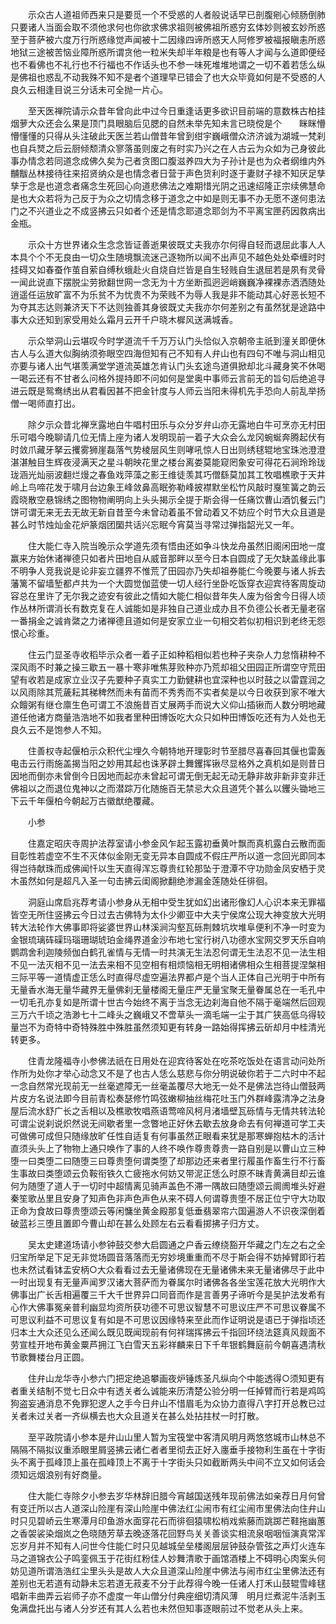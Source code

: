 <!-- { "loadSidebar": true } -->
　　示众古人道祖师西来只是要觅一个不受惑的人者般说话早已剖腹剜心倾肠倒肺只要诸人当面会取不须他求何也你欲求佛求祖则被佛祖所惑穷玄体妙则被玄妙所惑至于菩萨被六度万行所惑缘觉声闻被十二因缘四谛所惑天人阿修罗被福报瞋恚所惑地狱三途被苦恼业障所惑所谓贪他一粒米失却半年粮是也有等人才闻与么道即便经也不看佛也不礼行也不行福也不作话头也不参一味死堆堆地谓之一切不着若恁么纵是佛祖也惑乱不动我殊不知不是者个道理早已错会了也大众毕竟如何是不受惑的人良久云相逢目说三分话未可全抛一片心。

　　至天医禅院请示众昔年曾向此中过今日重逢话更多欲识目前端的意数株古柏挂烟萝大众还会么果是顶门具眼脑后见腮的自然未举先知未言已晓傥是个　　眯眯懵懵懂懂的只得从头注破此天医兰若山僧昔年曾到绀宇巍峨僧众济济诚为湖城一梵刹也自兵燹之后云厨倾颓清众寥落虽则废之有时实乃兴之在人古云为众如为己身彼此事办情念若同道念成佛久矣为己者贪图口腹滋养四大为子孙计是也为众者纲维内外黼黻丛林接待往来招贤纳众是也情念者日营于声色货利时逐于妻财子禄不知厌足孳孳于念是也道念者痛念生死回心向道悲佛法之难期惜光阴之迅速绍隆正宗续佛慧命是也大众若将为己反于为众之切情念移于道念之中如是则无事不办无愿不遂何患法门之不兴道业之不成竖拂云只如者个还是情念耶道念耶剑为不平离宝匣药因救病出金瓶。

　　示众十方世界诸众生念念皆证善逝果彼既丈夫我亦尔何得自轻而退屈此事人人本具个个不无良由一切众生随境飘流迷己逐物所以闻不出声见不越色处处牵缠时时挂碍又如春蚕作茧自萦自缚秋蛾赴火自烧自烂皆是自生轻贱自生退屈若是夙有灵骨一闻此说直下摆脱尘劳掀翻世网一念无为十方坐断孤迥迥峭巍巍净裸裸赤洒洒随处逍遥任运放旷富不为乐贫不为忧贵不为荣贱不为辱人我是非不能动其心好恶长短不为夺其志达则兼济天下不达则独善其身彼既丈夫我亦尔何差别之有虽然犹是途路中事大众还知到家受用处么霜月云开千户晓木樨风送满城香。

　　示众举洞山云堪叹今时学道流千千万万认门头恰似入京朝帝主祇到潼关即便休古人与么道大似胸纳须弥眼空四海但知有己不知有人弁山也有四句不唯与洞山相见亦要与诸人出气堪羡满堂学道流英雄怎肯认门头玄途鸟道俱掀却北斗藏身笑不休喝一喝云还有不甘者么问格外提持即不问如何是堂奥中事师云言前无的旨句后绝追寻进云既是鸳鸯绣出从君看因甚不把金针度与人师云当阳未得机先手恐向人前乱举扬僧一喝师直打出。

　　除夕示众昔北禅烹露地白牛唱村田乐与众分岁弁山亦无露地白牛可烹亦无村田乐可唱今晚聊请几位无情上座为诸人发明现前一着子大众会么龙冈蜿蜒奔腾起伏有时敛爪藏牙拏云攫雾狮崖磊落气势棱层风生则哮吼惊人日出则绣毬辊地宝珠池澄澄湛湛触目生辉夜浸满天之星斗朝映花里之楼台离娄莫能窥罔象安可得花石涧玲玲珑珑涵光灿丽波翻烂熳之春鱼戏萍藻之影王维徒羡其巧僧繇莫加其工牧唱樵歌于天井岭上鸟啼花发于啸月台边象王峰敛鼻高眠弥勒峰披襟默坐松竹风敲时戛笙簧之韵云霞晓散空悬锦绣之图物物阐明向上头头揭示全提于斯会得一任痛饮曹山酒饥餐云门饼可谓无来无去无故无新自昔至今未曾动着虽不曾动着又不妨应个时节大众且道是甚么时节烛灿金花炉篆烟团圞共话兴忘眠今宵莫当寻常过弹指韶光又一年。

　　住大能仁寺入院当晚示众学道先须有悟由还如争斗快龙舟虽然旧阁闲田地一度赢来方始休诸禅德只如者片田地自从威音那畔以至今日本自圆成了无欠缺盖缘此事不明争人竞我说是论非妄立疆界不惟荒了田园亦乃失却祖券能仁今晚要与诸人拆去藩篱不留墙堑都卢共为一个大圆觉伽蓝使一切人经行坐卧吃饭穿衣迎宾待客周旋动容总在里许了无尔我之迹安有彼此之情如大能仁相似昔年失人废为俗舍今日得人顷作丛林所谓消长有数克复在人诚能如是非独自己道业成办且不负德公长者无量老宿一番捐金之诚肯綮之力诸禅德且道如何是安家立业一句相交若似初相识到老终无怨恨心珍重。

　　住云门显圣寺收稻毕示众者一着子正如种稻相似若也种子夹杂人力怠惰耕种不深风雨不时兼之操三歇五一暴十寒非唯焦芽败种亦乃荒却祖父田园正所谓空守荒田望有收若是成家立业汉子先要种子真实工力勤健耕也宜深种也以时鼓之以雷霆润之以风雨除其荒薉耘其稊稗然而未有苗而不秀秀而不实者矣是以今日收获到家不唯大众饘粥有继仓廪生色可谓工不浪施昔百丈展两手而说大义仰山插锹而人数分明地藏道任他诸方商量浩浩地不如我者里种田博饭吃大众只如种田博饭吃还有为人处也无良久云不是饱参人不知。

　　住善权寺起偃柏示众积代尘埋久今朝特地开理彰时节至腊尽喜春回其偃也雷轰电击云行雨施盖揭当阳之妙用其起也诛茅辟土舞钁挥锹尽显格外之真机如是则昔日因地而倒亦未曾倒今日因地而起亦未曾起可谓无倒无起无动无静非故非新非变非迁佛祖以之而退位鬼神以之而潜踪万化随施百无禁忌大众且道凭个甚么以钁头锄地三下云千年偃柏今朝起万古徽猷绝覆藏。

　　小参

　　住嘉定昭庆寺周护法荐室请小参金风乍起玉露初垂黄叶飘而真机露白云散而面目彰性若虚空不生不灭体似金刚无变无异本自圆成不假庄严所以道一念回光即同本得岂待献珠而成佛闻忏以生天直得浑忘尊贵红轮那坠于澄潭不守功勋金凤安栖于灵木虽然如何是超凡入圣一句击拂云闺阁掀翻绝渗漏金莲随处任徘徊。

　　洞庭山席启兆荐考请小参身从无相中受生犹如幻出诸形像幻人心识本来无罪福皆空无所住竖拂云今日过去古佛特为太仆少卿亚中大夫宁侯席公现大神变放大光明转大法轮作大佛事即将娑婆世界山林溪涧沟壑瓦砾荆棘坑坎堆阜便利不净一时变为金银琉璃砗磲玛瑙珊瑚琥珀金绳界道金沙布地七宝行树八功德水宝网交罗天乐自响鹦鹉舍利迦陵频伽白鹤孔雀情与无情一时共演无生法忍何谓无生法忍不见一法生相不见一法灭相不见一法去来相不见空相有相烦恼相无明相诸佛相众生相菩提涅槃相三际平等一道情虚正恁么时直得尽虚空遍法界都卢是个当人正体自己光明于中所有无量香水海无量华藏界无量佛刹无量楼阁无量庄严无量宝聚无量眷属总在一毛孔中一切毛孔亦复如是所谓十世古今始终不离于当念无边刹海自他不隔于毫端然后回观三万六千顷之浩渺七十二峰头之巍峨又不啻草头一滴毛端一尘于其广狭高低乌得较量岂不为奇特中奇特殊胜中殊胜虽然须知更有转身一路始得挥拂云斫却月中桂清光转更多。

　　住青龙隆福寺小参佛法祇在日用处在迎宾待客处在吃茶吃饭处在语言动问处所作所为处你才举心动念又不是了也古人恁么慈悲与你分明说破你若于二六时中不起一念自然常光现前无一丝毫遮障无一丝毫盖覆尽大地无一处不是佛法岂待山僧鼓两片皮方名说法即今目前青松奏瑟修竹鸣弦嫩柳抽丝梅花吐玉门外群峰露清净之法身屋后流水舒广长之舌相以及樵歌牧唱燕语莺啼风柯月渚墙壁瓦砾情与无情共转法轮可谓尘说刹说炽然说无间歇者里一念瞥地正好休去歇去放身命去有何禅道可学工夫可做佛可成但只随缘放旷任性自适复有何事虽然正眼看来犹是那寒蝉抱枯木的活计直须头头上了物物上通只唤作了事的人终不唤作尊贵尊贵一路自别是以曹山立三种堕一曰类堕二曰随堕三曰尊贵堕何谓类堕了却那边还来者里行履虽作畜生行不行畜生事故曰类堕颂云负鞍衔铁久亡疲拖水何妨又带泥正恁么时原不昧青黄满目却云谁何为随堕了道人于一切时中超情离见骑声盖色不滞一隅故曰随堕颂云阛阓堆头好避秦笙歌丛里且安身了知声色非声色声色从来不碍人何谓尊贵堕不居正位宁守大功取正命为食故曰尊贵堕颂云等闲慵坐黄金殿那复低垂翡翠帘六国遍游人不识夜深倒着破蓝衫三堕且置即今曹山却在甚么处顾左右云看看掷拂子归方丈。

　　吴太史建道场请小参钟鼓交参大启圆通之户香云缭绕豁开华藏之门左之右之全归宝所举足下足无非觉场圆音落落而无穷妙境重重而不尽于斯会得不妨掉臂即行若也未然试看钵盂安柄○大众看看过去无量诸佛现在无量诸佛未来无量诸佛尽于此中一时出现复有无量声闻罗汉诸大菩萨而为眷属尔时诸佛各各坐宝莲花放大光明作大佛事出广长舌相遍覆三千大千世界异口同音而作是言善男子谛听今是吴护法发希有心作大佛事冤亲普利幽显均资所获功德不可思议智慧不可思议庄严不可思议眷属不可思议利益不可思议复有如是不可思议因缘特来至此而作证明说是语已于弹指顷还归本土大众还见么还闻么既见既闻现前有何祥瑞挥拂云千指回环绕法筵真风觌面不劳宣桂开地布黄金粟芦拥江飞白雪天五彩祥麟来日下千年银鹤舞庭前今朝喜遇清秋节歌舞楼台月正圆。

　　住弁山龙华寺小参六门把定绝追攀画夜炉锤炼圣凡纵向个中能透得○须知更有者重关结制不觉七日众中有透关者么诚能来历清楚公验分明一任掉臂而行若是鸡鸣狗盗妄通消息不免罪犯逻人之手今日弁山不惜眉毛为众协力直得八字打开总教已过关者未过关者一齐纵横去也大众且道关在甚么处拈拄杖一时打散。

　　至平政院请小参本是弁山山里人暂为宝筏堂中客清风明月两悠悠城市山林总不隔隔不隔拟议重添眼里屑竖拂云诸仁者者里彻去正好入廛垂手接物利生虽在十字街头不离于孤峰顶上虽在孤峰顶上不离于十字街头只如截断两头中间不立又如何话会须知远烟浪别有好商量。

　　住大能仁寺除夕小参去岁华林辞旧腊今宵越国送残年现前佛法如亲荐日月何曾有变迁所以古人道深山险崖有深山险崖中佛法红尘闹市有红尘闹市里佛法向住弁山时只见碧峤云生寒潭月印鱼游水面穿花石而徘徊猿啸松梢戏紫藤而跳踯芒鞋拖幽蕙之香袈裟染烟岚之色晓随芳草去晚逐落花回野鸟关关善谈实相流泉咽咽恒演真常浑忘岁月并不知有人问世今住能仁时只见越城垒垒楼阁层层钟鼓杂管弦之声灯火连车马之道锦衣公子鸣銮佩玉于花街红粉佳人妙舞清歌于画馆酒楼上不碍明心肉案头何妨见道所谓浩浩红尘里头头是故人大众且道深山险崖中佛法与闹市红尘里佛法还有差别也无若道有动静未忘若道无菽麦不分于此荐得今晚一任诸人打禾山鼓辊雪峰毬唱新丰曲弄云岩师子亦不虚度一年山僧分付典座细切清风薄　明月烂煮泥牛活剥玉兔满盘托出与诸人分岁还有其人么若也未然但知事逐眼前过不觉老从头上来。

